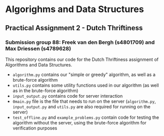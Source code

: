 # Algorighms and Data Structures
## Practical Assignment 2 - Dutch Thriftiness
### Submission group 88: Freek van den Bergh (s4801709) and Max Driessen (s4789628)

This repository contains our code for the Dutch Thriftiness assignment of Algorithms and Data Structures. 
+ `algorithm.py` contains our "simple or greedy" algorithm, as well as a brute-force algorithm
+ `utils.py` contains some utility functions used in our algorithm (as well as in the brute-force algorithm)
+ `input_output.py` contains code for server interaction
+ `0main.py` file is the file that needs to run on the server (`algorithm.py`, `input_output.py` and `utils.py` are also required for running on the server)
+ `test_offline.py` and `example_problems.py` contain code for testing the algorithm without the server, using the brute-force algorithm for verification purposes